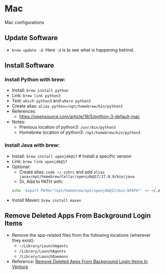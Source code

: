 # Mac
Mac configurations

## Update Software

* `brew update -d`. Here `-d` is to see what is happening behind.

## Install Software

### Install Python with brew:
 * Install: `brew install python`
 * Link: `brew link python3`
 * Test: `which python3` and `where python3`
 * Create alias: `alias python=/opt/homebrew/bin/python3`
 * References
   * https://opensource.com/article/19/5/python-3-default-mac
 * Notes:
   * Previous location of python3: `/usr/bin/python3`
   * Homebrew location of python3: `/opt/homebrew/bin/python3`

 ### Install Java with brew:
 
* Install: `brew install openjdk@17` # Install a specific version
* Link: `brew link openjdk@17`
* Optional:
  * Create alias: `code ~/.zshrc` and add `alias java=/opt/homebrew/Cellar/openjdk@17/17.0.9/bin/java`
  * Or, Add to PATH with:
  ```sh
  echo 'export PATH="/opt/homebrew/opt/openjdk@17/bin:$PATH"' >> ~/.zshrc
  ```
* Install Maven: `brew install maven`

## Remove Deleted Apps From Background Login Items

* Remove the app-related files from the following locations (wherever they exist):
   * `~/Library/LaunchAgents`
   * `/Library/LaunchAgents`
   * `/Library/LaunchDaemons`
* Reference: [Remove Deleted Apps From Background Login Items In Ventura](https://droidwin.com/remove-deleted-apps-from-background-login-items-in-ventura/)
